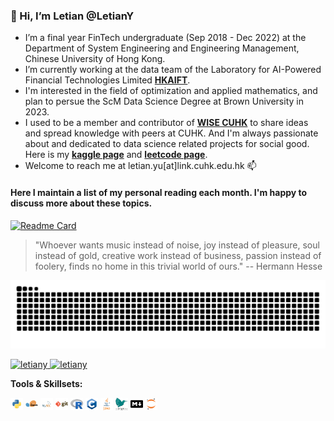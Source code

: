 ### 👋 Hi, I’m **Letian** @LetianY
- I’m a final year FinTech undergraduate (Sep 2018 - Dec 2022) at the Department of System Engineering and Engineering Management, Chinese University of Hong Kong.
- I’m currently working at the data team of the Laboratory for AI-Powered Financial Technologies Limited **[HKAIFT](http://hkaift.com/)**.
- I'm interested in the field of optimization and applied mathematics, and plan to persue the ScM Data Science Degree at Brown University in 2023.
- I used to be a member and contributor of **[WISE CUHK](http://wiselug.com/)** to share ideas and spread knowledge with peers at CUHK. And I'm always passionate about and dedicated to data science related projects for social good. Here is my **[kaggle page](https://www.kaggle.com/letianyu)** and **[leetcode page](https://leetcode.com/DawnEureka/)**.
- Welcome to reach me at letian.yu[at]link.cuhk.edu.hk 📫 

#### Here I maintain a list of my personal reading each month. I'm happy to discuss more about these topics.
[![Readme Card](https://github-readme-stats.vercel.app/api/pin/?username=LetianY&repo=reading-list)](https://github.com/LetianY/reading-list)

> "Whoever wants music instead of noise, joy instead of pleasure, soul instead of gold, creative work instead of business, passion instead of foolery, finds no home in this trivial world of ours." -- Hermann Hesse

![Snake animation](https://github.com/LetianY/LetianY/blob/output/github-contribution-grid-snake.svg)

<a href="https://github.com/LetianY/github-readme-stats">
    <img height="150em" src="https://github-readme-stats.vercel.app/api?username=LetianY&show_icons=true&count_private=true&hide=issues&theme=dark" alt="letiany"/>
    <img height="150em" src="https://github-readme-stats.vercel.app/api/top-langs/?username=LetianY&layout=compact&theme=dark" alt="letiany">
</a>

**Tools & Skillsets:**

<code><img height="20" src="https://raw.githubusercontent.com/github/explore/80688e429a7d4ef2fca1e82350fe8e3517d3494d/topics/python/python.png"></code>
<code><img height="20" src="https://raw.githubusercontent.com/github/explore/80688e429a7d4ef2fca1e82350fe8e3517d3494d/topics/scikit-learn/scikit-learn.png"></code>
<code><img height="20" src="https://raw.githubusercontent.com/github/explore/80688e429a7d4ef2fca1e82350fe8e3517d3494d/topics/mysql/mysql.png"></code>
<code><img height="20" src="https://raw.githubusercontent.com/github/explore/80688e429a7d4ef2fca1e82350fe8e3517d3494d/topics/git/git.png"></code>
<code><img height="20" src="https://raw.githubusercontent.com/github/explore/80688e429a7d4ef2fca1e82350fe8e3517d3494d/topics/r/r.png"></code>
<code><img height="20" src="https://raw.githubusercontent.com/github/explore/80688e429a7d4ef2fca1e82350fe8e3517d3494d/topics/c/c.png"></code>
<code><img height="20" src="https://raw.githubusercontent.com/github/explore/80688e429a7d4ef2fca1e82350fe8e3517d3494d/topics/java/java.png"></code>
<code><img height="20" src="https://raw.githubusercontent.com/github/explore/80688e429a7d4ef2fca1e82350fe8e3517d3494d/topics/latex/latex.png"></code>
<code><img height="20" src="https://raw.githubusercontent.com/github/explore/80688e429a7d4ef2fca1e82350fe8e3517d3494d/topics/markdown/markdown.png"></code>
<code><img height="20" src="https://raw.githubusercontent.com/github/explore/80688e429a7d4ef2fca1e82350fe8e3517d3494d/topics/jupyter-notebook/jupyter-notebook.png"></code>

<!---
LetianY/LetianY is a ✨ special ✨ repository because its `README.md` (this file) appears on your GitHub profile.
You can click the Preview link to take a look at your changes.
--->
